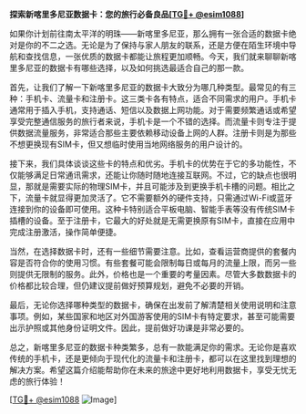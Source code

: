 **探索新喀里多尼亚数据卡：您的旅行必备良品[[TG💪+ @esim1088](https://t.me/s/esim1088)]**

如果你计划前往南太平洋的明珠——新喀里多尼亚，那么拥有一张合适的数据卡绝对是你的不二之选。无论是为了保持与家人朋友的联系，还是方便在陌生环境中导航和查找信息，一张优质的数据卡都能让旅程更加顺畅。今天，我们就来聊聊新喀里多尼亚的数据卡有哪些选择，以及如何挑选最适合自己的那一款。

首先，让我们了解一下新喀里多尼亚的数据卡大致分为哪几种类型。最常见的有三种：手机卡、流量卡和注册卡。这三类卡各有特点，适合不同需求的用户。手机卡通常用于插入手机，支持通话、短信以及数据上网功能。对于需要频繁通话或希望享受完整通信服务的旅行者来说，手机卡是一个不错的选择。而流量卡则专注于提供数据流量服务，非常适合那些主要依赖移动设备上网的人群。注册卡则是为那些不想更换现有SIM卡，但又想临时使用当地网络服务的用户设计的。

接下来，我们具体谈谈这些卡的特点和优劣。手机卡的优势在于它的多功能性，不仅能够满足日常通讯需求，还能让你随时随地连接互联网。不过，它的缺点也很明显，那就是需要实际的物理SIM卡，并且可能涉及到更换手机卡槽的问题。相比之下，流量卡就显得更加灵活了。它不需要额外的硬件支持，只需通过Wi-Fi或蓝牙连接到你的设备即可使用。这种卡特别适合平板电脑、智能手表等没有传统SIM卡插槽的设备。至于注册卡，它最大的好处就是无需更换原有SIM卡，直接在应用中完成注册激活，操作简单便捷。

当然，在选择数据卡时，还有一些细节需要注意。比如，查看运营商提供的套餐内容是否符合你的使用习惯。有些套餐可能会限制每日或每月的流量上限，而另一些则提供无限制的服务。此外，价格也是一个重要的考量因素。尽管大多数数据卡的价格都比较合理，但仍建议提前做好预算规划，避免不必要的开销。

最后，无论你选择哪种类型的数据卡，确保在出发前了解清楚相关使用说明和注意事项。例如，某些国家和地区对外国游客使用的SIM卡有特定要求，甚至可能需要出示护照或其他身份证明文件。因此，提前做好功课是非常必要的。

总之，新喀里多尼亚的数据卡种类繁多，总有一款能满足你的需求。无论你是喜欢传统的手机卡，还是更倾向于现代化的流量卡和注册卡，都可以在这里找到理想的解决方案。希望这篇介绍能帮助你在未来的旅途中更好地利用数据卡，享受无忧无虑的旅行体验！

[[TG💪+ @esim1088](https://t.me/s/esim1088) ![Image](https://i.postimg.cc/4NQfJmqS/Snipaste-2025-05-13-00-14-12.png)]